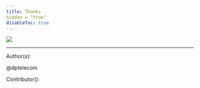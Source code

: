 ```yaml
---
title: Thanks
hidden = "true"
disableToc: true
---
```


![](/mailing/images/Pirl_Energy.gif)




---
Author(s):

@dptelecom

Contributor():
